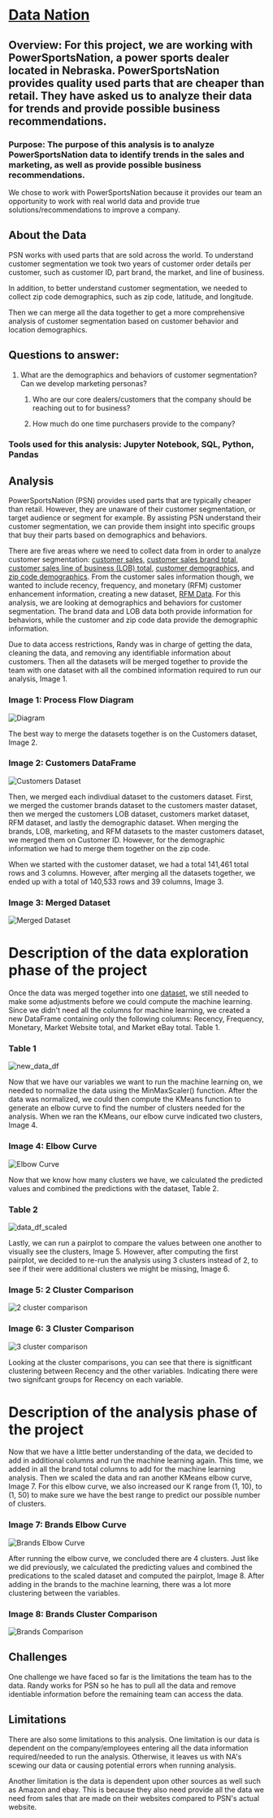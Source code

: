 # [Data Nation](https://github.com/ranmacmo/DataNation/blob/f30f6e80958a11505348b585722381feb6c10620/PSN_Data_Presentation.pdf)
## Overview: For this project, we are working with PowerSportsNation, a power sports dealer located in Nebraska. PowerSportsNation provides quality used parts that are cheaper than retail. They have asked us to analyze their data for trends and provide possible business recommendations.

### Purpose: The purpose of this analysis is to analyze PowerSportsNation data to identify trends in the sales and marketing, as well as provide possible business recommendations. 

We chose to work with PowerSportsNation because it provides our team an opportunity to work with real world data and provide true solutions/recommendations to improve a company.

## About the Data
PSN works with used parts that are sold across the world. To understand customer segmentation we took two years of customer order details per customer, such as customer ID, part brand, the market, and line of business. 

In addition, to better understand customer segmentation, we needed to collect zip code demographics, such as zip code, latitude, and longitude. 

Then we can merge all the data together to get a more comprehensive analysis of customer segmentation based on customer behavior and location demographics.

## Questions to answer: 
1. What are the demographics and behaviors of customer segmentation? Can we develop marketing personas?

    1. Who are our core dealers/customers that the company should be reaching out to for business?

    1. How much do one time purchasers provide to the company?

### Tools used for this analysis: Jupyter Notebook, SQL, Python, Pandas

## Analysis
PowerSportsNation (PSN) provides used parts that are typically cheaper than retail. However, they are unaware of their customer segmentation, or target audience or segment for example. By assisting PSN understand their customer segmentation, we can provide them insight into specific groups that buy their parts based on demographics and behaviors.

There are five areas where we need to collect data from in order to analyze customer segmentation: [customer sales](https://github.com/ranmacmo/DataNation/blob/a5baac617074644c94c11a038b520eb5c300ef63/data/sales_info.csv), [customer sales brand total](https://github.com/ranmacmo/DataNation/blob/cfd4aa9a765c0e57ea30c35859dccf23be4f0d86/data/Customer_brands.csv), [customer sales line of business (LOB) total](https://github.com/ranmacmo/DataNation/blob/cfd4aa9a765c0e57ea30c35859dccf23be4f0d86/data/Customer_lob.csv), [customer demographics](https://github.com/ranmacmo/DataNation/blob/cfd4aa9a765c0e57ea30c35859dccf23be4f0d86/data/Customers.csv), and [zip code demographics](https://github.com/ranmacmo/DataNation/blob/a5baac617074644c94c11a038b520eb5c300ef63/data/USZip_Info.csv). From the customer sales information though, we wanted to include recency, frequency, and monetary (RFM) customer enhancement information, creating a new dataset, [RFM Data](https://github.com/ranmacmo/DataNation/blob/cfd4aa9a765c0e57ea30c35859dccf23be4f0d86/data/Customer_rfm.csv). For this analysis, we are looking at demographics and behaviors for customer segmentation. The brand data and LOB data both provide information for behaviors, while the customer and zip code data provide the demographic information. 

Due to data access restrictions, Randy was in charge of getting the data, cleaning the data, and removing any identifiable information about customers. Then all the datasets will be merged together to provide the team with one dataset with all the combined information required to run our analysis, Image 1. 

### Image 1: Process Flow Diagram
![Diagram](https://github.com/ranmacmo/DataNation/blob/92ee47321a4fce4a1828bc57ea650bcca0143cd2/images/Process%20Flow.png)

The best way to merge the datasets together is on the Customers dataset, Image 2. 

### Image 2: Customers DataFrame
![Customers Dataset](https://github.com/ranmacmo/DataNation/blob/f3f79096459f30ca11785ff1903a1effcad94f1b/images/customers_df.png)

Then, we merged each indivdiual dataset to the customers dataset. First, we merged the customer brands dataset to the customers master dataset, then we merged the customers LOB dataset, customers market dataset, RFM dataset, and lastly the demographic dataset. When merging the brands, LOB, marketing, and RFM datasets to the master customers dataset, we merged them on Customer ID. However, for the demographic information we had to merge them together on the zip code. 

When we started with the customer dataset, we had a total 141,461 total rows and 3 columns. However, after merging all the datasets together, we ended up with a total of 140,533 rows and 39 columns, Image 3.

### Image 3: Merged Dataset
![Merged Dataset](https://github.com/ranmacmo/DataNation/blob/f3f79096459f30ca11785ff1903a1effcad94f1b/images/merged_data.png)

# Description of the data exploration phase of the project
Once the data was merged together into one [dataset](https://github.com/ranmacmo/DataNation/blob/f4ecc2501f44d0fd0079ed439820d95423f9e387/data/Customer_data_merged.csv), we still needed to make some adjustments before we could compute the machine learning. Since we didn't need all the columns for machine learning, we created a new DataFrame containing only the following columns: Recency, Frequency, Monetary, Market Website total, and Market eBay total. Table 1. 

### Table 1
![new_data_df]() 

Now that we have our variables we want to run the machine learning on, we needed to normalize the data using the MinMaxScaler() function. After the data was normalized, we could then compute the KMeans function to generate an elbow curve to find the number of clusters needed for the analysis. When we ran the KMeans, our elbow curve indicated two clusters, Image 4. 

### Image 4: Elbow Curve
![Elbow Curve]()

Now that we know how many clusters we have, we calculated the predicted values and combined the predictions with the dataset, Table 2. 

### Table 2
![data_df_scaled]()

Lastly, we can run a pairplot to compare the values between one another to visually see the clusters, Image 5. However, after computing the first pairplot, we decided to re-run the analysis using 3 clusters instead of 2, to see if their were additional clusters we might be missing, Image 6. 

### Image 5: 2 Cluster Comparison
![2 cluster comparison]()


### Image 6: 3 Cluster Comparison
![3 cluster comparison]()

Looking at the cluster comparisons, you can see that there is signitficant clustering between Recency and the other variables. Indicating there were two signifcant groups for Recency on each variable. 

# Description of the analysis phase of the project
Now that we have a little better understanding of the data, we decided to add in additional columns and run the machine learning again. This time, we added in all the brand total columns to add for the machine learning analysis. Then we scaled the data and ran another KMeans elbow curve, Image 7. For this elbow curve, we also increased our K range from (1, 10), to (1, 50) to make sure we have the best range to predict our possible number of clusters. 

### Image 7: Brands Elbow Curve
![Brands Elbow Curve]()

After running the elbow curve, we concluded there are 4 clusters. Just like we did previously, we calculated the predicting values and combined the predications to the scaled dataset and computed the pairplot, Image 8. After adding in the brands to the machine learning, there was a lot more clustering between the variables. 

### Image 8: Brands Cluster Comparison
![Brands Comparison]()

## Challenges
One challenge we have faced so far is the limitations the team has to the data. Randy works for PSN so he has to pull all the data and remove identiable information before the remaining team can access the data. 

## Limitations
There are also some limitations to this analysis. One limitation is our data is dependent on the company/employees entering all the data information required/needed to run the analysis. Otherwise, it leaves us with NA's scewing our data or causing potential errors when running analysis. 

Another limitation is the data is dependent upon other sources as well such as Amazon and ebay. This is because they also need provide all the data we need from sales that are made on their websites compared to PSN's actual website.